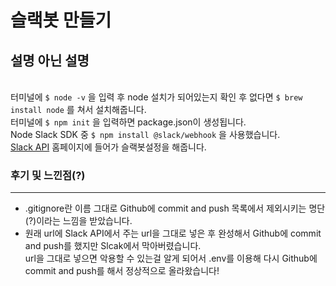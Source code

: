 슬랙봇 만들기
===========
설명 아닌 설명
------------
<br>터미널에 ```$ node -v``` 을 입력 후 node 설치가 되어있는지 확인 후 없다면 ```$ brew install node``` 를 쳐서 설치해줍니다.<br>
터미널에 ```$ npm init``` 을 입력하면 package.json이 생성됩니다.<br>
Node Slack SDK 중 ```$ npm install @slack/webhook``` 을 사용했습니다.<br>
[Slack API](https://api.slack.com) 홈페이지에 들어가 슬랙봇설정을 해줍니다.
### 후기 및 느낀점(?)
- - -
- .gitignore란 이름 그대로 Github에 commit and push 목록에서 제외시키는 명단(?)이라는 느낌을 받았습니다.<br>
- 원래 url에 Slack API에서 주는 url을 그대로 넣은 후 완성해서 Github에 commit and push를 했지만 Slcak에서 막아버렸습니다.<br>
url을 그대로 넣으면 악용할 수 있는걸 알게 되어서 .env를 이용해 다시 Github에 commit and push를 해서 정상적으로 올라왔습니다!
